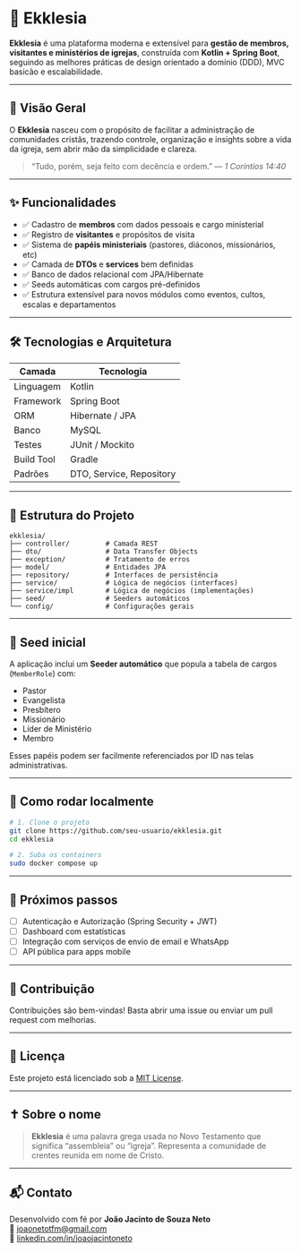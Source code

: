 # 🙏 Ekklesia

**Ekklesia** é uma plataforma moderna e extensível para **gestão de membros, visitantes e ministérios de igrejas**, construída com **Kotlin + Spring Boot**, seguindo as melhores práticas de design orientado a domínio (DDD), MVC basicão e escalabilidade.

---

## 🚀 Visão Geral

O **Ekklesia** nasceu com o propósito de facilitar a administração de comunidades cristãs, trazendo controle, organização e insights sobre a vida da igreja, sem abrir mão da simplicidade e clareza.

> “Tudo, porém, seja feito com decência e ordem.” — *1 Coríntios 14:40*

---

## ✨ Funcionalidades

- ✅ Cadastro de **membros** com dados pessoais e cargo ministerial
- ✅ Registro de **visitantes** e propósitos de visita
- ✅ Sistema de **papéis ministeriais** (pastores, diáconos, missionários, etc)
- ✅ Camada de **DTOs** e **services** bem definidas
- ✅ Banco de dados relacional com JPA/Hibernate
- ✅ Seeds automáticas com cargos pré-definidos
- ✅ Estrutura extensível para novos módulos como eventos, cultos, escalas e departamentos

---

## 🛠️ Tecnologias e Arquitetura

| Camada       | Tecnologia                     |
|--------------|--------------------------------|
| Linguagem    | Kotlin                         |
| Framework    | Spring Boot                    |
| ORM          | Hibernate / JPA                |
| Banco        | MySQL                          |
| Testes       | JUnit / Mockito                |
| Build Tool   | Gradle                         |
| Padrões      | DTO, Service, Repository       |

---

## 🧱 Estrutura do Projeto

```
ekklesia/
├── controller/         # Camada REST
├── dto/                # Data Transfer Objects
├── exception/          # Tratamento de erros
├── model/              # Entidades JPA
├── repository/         # Interfaces de persistência
├── service/            # Lógica de negócios (interfaces)
├── service/impl        # Lógica de negócios (implementações)
├── seed/               # Seeders automáticos
└── config/             # Configurações gerais
```

---

## 🌱 Seed inicial

A aplicação inclui um **Seeder automático** que popula a tabela de cargos (`MemberRole`) com:

- Pastor
- Evangelista
- Presbítero
- Missionário
- Líder de Ministério
- Membro

Esses papéis podem ser facilmente referenciados por ID nas telas administrativas.

---

## 🧪 Como rodar localmente

```bash
# 1. Clone o projeto
git clone https://github.com/seu-usuario/ekklesia.git
cd ekklesia

# 2. Suba os containers
sudo docker compose up
```

---

## 🧩 Próximos passos

- [ ] Autenticação e Autorização (Spring Security + JWT)
- [ ] Dashboard com estatísticas
- [ ] Integração com serviços de envio de email e WhatsApp
- [ ] API pública para apps mobile

---

## 🙌 Contribuição

Contribuições são bem-vindas! Basta abrir uma issue ou enviar um pull request com melhorias.

---

## 📜 Licença

Este projeto está licenciado sob a [MIT License](LICENSE).

---

## ✝️ Sobre o nome

> **Ekklesia** é uma palavra grega usada no Novo Testamento que significa “assembleia” ou “igreja”. Representa a comunidade de crentes reunida em nome de Cristo.

---

## 📬 Contato

Desenvolvido com fé por **João Jacinto de Souza Neto**  
📧 joaonetotfm@gmail.com  
🔗 [linkedin.com/in/joaojacintoneto](https://www.linkedin.com/in/joaojacintoneto/)
